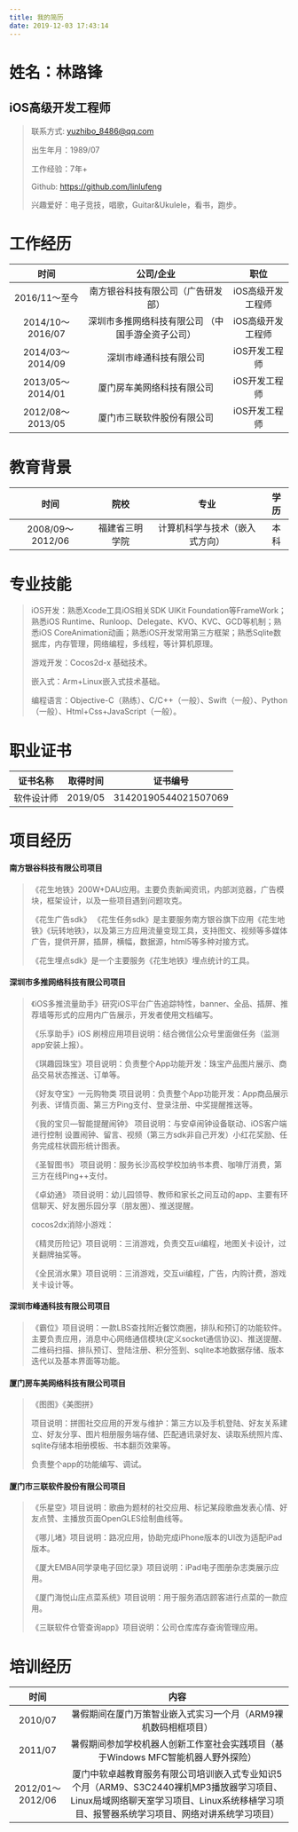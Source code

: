 ```yaml
---
title: 我的简历
date: 2019-12-03 17:43:14
---
```


# 姓名：林路锋

## iOS高级开发工程师

> 联系方式:  yuzhibo_8486@qq.com
>
> 出生年月：1989/07
>
> 工作经验：7年+
>
> Github: https://github.com/linlufeng
>
> 兴趣爱好：电子竞技，唱歌，Guitar&Ukulele，看书，跑步。



# 工作经历

|       时间       |                     公司/企业                     |       职位        |
| :--------------: | :-----------------------------------------------: | :---------------: |
|  2016/11～至今   |        南方银谷科技有限公司（广告研发部）         | iOS高级开发工程师 |
| 2014/10～2016/07 | 深圳市多推网络科技有限公司 （中国手游全资子公司） | iOS高级开发工程师 |
| 2014/03～2014/09 |              深圳市峰通科技有限公司               |   iOS开发工程师   |
| 2013/05～2014/01 |            厦门房车美网络科技有限公司             |   iOS开发工程师   |
| 2012/08～2013/05 |            厦门市三联软件股份有限公司             |   iOS开发工程师   |

# 教育背景

|       时间       |      院校      |              专业              | 学历 |
| :--------------: | :------------: | :----------------------------: | :--: |
| 2008/09～2012/06 | 福建省三明学院 | 计算机科学与技术（嵌入式方向） | 本科 |

# 专业技能

>iOS开发：熟悉Xcode工具iOS相关SDK UIKit Foundation等FrameWork；熟悉iOS Runtime、Runloop、Delegate、KVO、KVC、GCD等机制；熟悉iOS CoreAnimation动画；熟悉iOS开发常用第三方框架；熟悉Sqlite数据库，内存管理，网络编程，多线程，等计算机原理。
>
>游戏开发：Cocos2d-x 基础技术。
>
>嵌入式：Arm+Linux嵌入式技术基础。
>
>编程语言：Objective-C（熟练）、C/C++（一般）、Swift（一般）、Python（一般）、Html+Css+JavaScript（一般）。

# 职业证书

|  证书名称  | 取得时间 |       证书编号       |
| :--------: | :------: | :------------------: |
| 软件设计师 | 2019/05  | 31420190544021507069 |

# 项目经历

#### 南方银谷科技有限公司项目

>《花生地铁》200W+DAU应用。主要负责新闻资讯，内部浏览器，广告模块，框架设计，以及一些项目遇到问题攻克。
>
>《花生广告sdk》 《花生任务sdk》是主要服务南方银谷旗下应用《花生地铁》《玩转地铁》，以及第三方应用流量变现工具，支持图文、视频等多媒体广告，提供开屏，插屏，横幅，数据源，html5等多种对接方式。
>
>《花生埋点sdk》是一个主要服务《花生地铁》埋点统计的工具。

#### 深圳市多推网络科技有限公司项目

>《iOS多推流量助手》研究iOS平台广告追踪特性，banner、全品、插屏、推荐墙等形式的应用内广告展示，开发者使用文档编写。
>
>《乐享助手》iOS 刷榜应用项目说明：结合微信公众号里面做任务（监测app安装上报）。
>
>《琪趣园珠宝》项目说明：负责整个App功能开发：珠宝产品图片展示、商品交易状态推送、订单等。
>
>《好友夺宝》一元购物类 项目说明：负责整个App功能开发：App商品展示列表、详情页面、第三方Ping支付、登录注册、中奖提醒推送等。
>
>《我的宝贝—智能提醒闹钟》 项目说明：与安卓闹钟设备联动、iOS客户端进行控制 设置闹钟、留言、视频（第三方sdk非自己开发）小红花奖励、任务完成柱状圆形统计图表。
>
>《圣智图书》 项目说明：服务长沙高校学校加纳书本费、咖啡厅消费，第三方在线Ping++支付。
>
>《卓幼通》 项目说明：幼儿园领导、教师和家长之间互动的app、主要有环信聊天、好友圈乐园分享（朋友圈）、推送提醒。
>
>cocos2dx消除小游戏：
>
>《精灵历险记》项目说明：三消游戏，负责交互ui编程，地图关卡设计，过关翻牌抽奖等。
>
>《全民消水果》项目说明：三消游戏，交互ui编程，广告，内购计费，游戏关卡设计等。

#### 深圳市峰通科技有限公司项目

>《霸位》项目说明：一款LBS查找附近餐饮商圈，排队和预订的功能软件。主要负责应用，消息中心网络通信模块(定义socket通信协议)、推送提醒、二维码扫描、排队预订、登陆注册、积分签到、sqlite本地数据存储、版本迭代以及基本界面等功能。

#### 厦门房车美网络科技有限公司项目

>《图图》《美图拼》 
>
>项目说明：拼图社交应用的开发与维护：第三方以及手机登陆、好友关系建立、好友分享、图片相册服务端存储、匹配通讯录好友、读取系统照片库、sqlite存储本相册模板、书本翻页效果等。
>
>负责整个app的功能编写、调试。

#### 厦门市三联软件股份有限公司项目

>《乐星空》项目说明：歌曲为题材的社交应用、标记某段歌曲发表心情、好友点赞、主播放页面OpenGLES绘制曲线等。
>
>《哪儿堵》项目说明：路况应用，协助完成iPhone版本的UI改为适配iPad版本。
>
>《厦大EMBA同学录电子回忆录》项目说明：iPad电子图册杂志类展示应用。
>
>《厦门海悦山庄点菜系统》项目说明：用于服务酒店顾客进行点菜的一款应用。
>
>《三联软件仓管查询app》项目说明：公司仓库库存查询管理应用。

# 培训经历

|       时间       |                             内容                             |
| :--------------: | :----------------------------------------------------------: |
|     2010/07      | 暑假期间在厦门万策智业嵌入式实习一个月（ARM9裸机数码相框项目） |
|     2011/07      | 暑假期间参加学校机器人创新工作室社会实践项目（基于Windows MFC智能机器人野外探险） |
| 2012/01～2012/06 | 厦门中软卓越教育服务有限公司培训嵌入式专业知识5个月（ARM9、S3C2440裸机MP3播放器学习项目、Linux局域网络聊天室学习项目、Linux系统移植学习项目、报警器系统学习项目、网络对讲系统学习项目） |